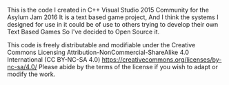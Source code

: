 This is the code I created in C++ Visual Studio 2015 Community for the Asylum Jam 2016
It is a text based game project, And I think the systems I designed for use in it could be of use to others trying to develop their own Text Based Games
So I've decided to Open Source it.

This code is freely distributable and modifiable under the Creative Commons Licensing 
Attribution-NonCommercial-ShareAlike 4.0 International (CC BY-NC-SA 4.0)
https://creativecommons.org/licenses/by-nc-sa/4.0/
Please abide by the terms of the license if you wish to adapt or modify the work.